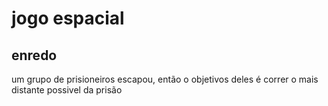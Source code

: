 # jogo espacial 

## enredo
um grupo de prisioneiros escapou, então o objetivos deles é correr o mais distante possivel da prisão
